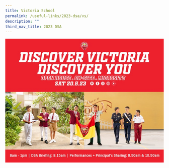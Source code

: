 ```yaml
---
title: Victoria School
permalink: /useful-links/2023-dsa/vs/
description: ""
third_nav_title: 2023 DSA
---
```

![](/images/victoria%20school1.jpg)